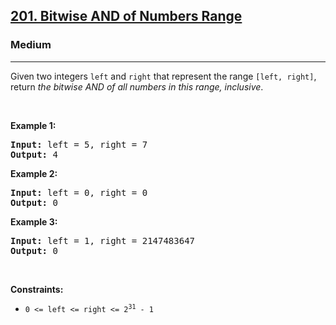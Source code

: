 <h2><a href="https://leetcode.com/problems/bitwise-and-of-numbers-range/">201. Bitwise AND of Numbers Range</a></h2><h3>Medium</h3><hr><div style="user-select: auto;"><p style="user-select: auto;">Given two integers <code style="user-select: auto;">left</code> and <code style="user-select: auto;">right</code> that represent the range <code style="user-select: auto;">[left, right]</code>, return <em style="user-select: auto;">the bitwise AND of all numbers in this range, inclusive</em>.</p>

<p style="user-select: auto;">&nbsp;</p>
<p style="user-select: auto;"><strong class="example" style="user-select: auto;">Example 1:</strong></p>

<pre style="user-select: auto;"><strong style="user-select: auto;">Input:</strong> left = 5, right = 7
<strong style="user-select: auto;">Output:</strong> 4
</pre>

<p style="user-select: auto;"><strong class="example" style="user-select: auto;">Example 2:</strong></p>

<pre style="user-select: auto;"><strong style="user-select: auto;">Input:</strong> left = 0, right = 0
<strong style="user-select: auto;">Output:</strong> 0
</pre>

<p style="user-select: auto;"><strong class="example" style="user-select: auto;">Example 3:</strong></p>

<pre style="user-select: auto;"><strong style="user-select: auto;">Input:</strong> left = 1, right = 2147483647
<strong style="user-select: auto;">Output:</strong> 0
</pre>

<p style="user-select: auto;">&nbsp;</p>
<p style="user-select: auto;"><strong style="user-select: auto;">Constraints:</strong></p>

<ul style="user-select: auto;">
	<li style="user-select: auto;"><code style="user-select: auto;">0 &lt;= left &lt;= right &lt;= 2<sup style="user-select: auto;">31</sup> - 1</code></li>
</ul>
</div>